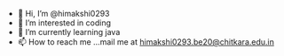 - 👋 Hi, I’m @himakshi0293
- 👀 I’m interested in coding
- 🌱 I’m currently learning java
- 📫 How to reach me ...mail me at
himakshi0293.be20@chitkara.edu.in

<!---
himakshi0293/himakshi0293 is a ✨ special ✨ repository because its `README.md` (this file) appears on your GitHub profile.
You can click the Preview link to take a look at your changes.
--->
